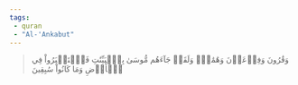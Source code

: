 ```yaml
---
tags: 
 - quran 
 - "Al-'Ankabut"
---
```


> وَقَٰرُونَ وَفِرۡعَوۡنَ وَهَٰمَٰنَۖ وَلَقَدۡ جَآءَهُم مُّوسَىٰ بِٱلۡبَيِّنَٰتِ فَٱسۡتَكۡبَرُواْ فِي ٱلۡأَرۡضِ وَمَا كَانُواْ سَٰبِقِينَ

